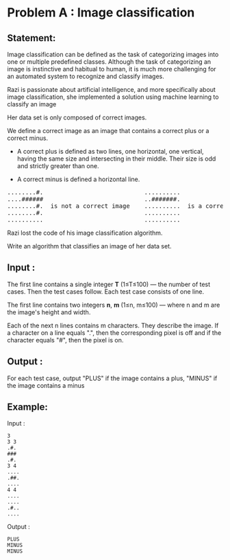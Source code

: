 # Problem A : Image classification

## Statement:
Image classification can be defined as the task of categorizing images into one or multiple predefined classes. Although the task of categorizing an image is instinctive and habitual to human, it is much more challenging for an automated system to recognize and classify images.

Razi is passionate about artificial intelligence, and more specifically about image classification, she implemented a solution using machine learning to classify an image

Her data set is only composed of correct images.

We define a correct image as an image that contains a correct plus or a correct minus.

  - A correct plus is defined as two lines, one horizontal, one vertical, having the same size and intersecting in their middle. Their size is odd and strictly greater than one.

  - A correct minus is defined a horizontal line.
<pre>
........#.                            ..........                        ..........              
....######                            ..#######.                        ..#....... 
........#.  is not a correct image    ..........  is a correct minus    .###......  is a correct plus
........#.                            ..........                        ..#....... 
..........                            ..........                        .......... 
</pre>


Razi lost the code of his image classification algorithm.

Write an algorithm that classifies an image of her data set.

## Input :
The first line contains a single integer **T** (1≤T≤100) — the number of test cases. Then the test cases follow. Each test case consists of one line.

The first line contains two integers **n**, **m** (1≤n, m≤100) — where n and m are the image's height and width.

Each of the next n lines contains m characters. They describe the image. If a character on a line equals ".", then the corresponding pixel is off and if the character equals "#", then the pixel is on.

## Output :
For each test case, output "PLUS" if the image contains a plus, "MINUS" if the image contains a minus    

## Example:
Input :  

```
3
3 3
.#.
###
.#.
3 4
....
.##.
....
4 4
....
....
.#..
....
```

Output :  

```
PLUS
MINUS
MINUS
```
